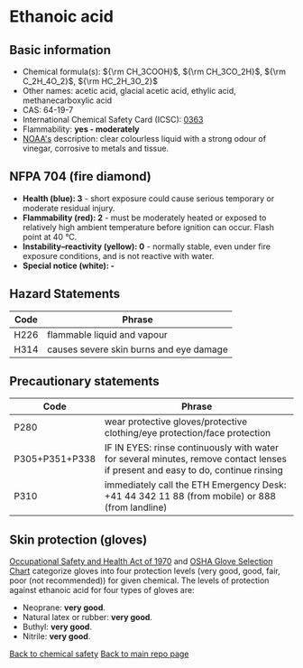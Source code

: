 # Ethanoic acid

## Basic information

- Chemical formula(s): ${\rm CH_3COOH}$, ${\rm CH_3CO_2H}$, ${\rm C_2H_4O_2}$, ${\rm HC_2H_3O_2}$
- Other names: acetic acid, glacial acetic acid, ethylic acid, methanecarboxylic acid
- CAS: 64-19-7
- International Chemical Safety Card (ICSC): [0363](https://inchem.org/documents/icsc/icsc/eics0363.htm)
- Flammability: **yes - moderately**
- [NOAA's](https://cameochemicals.noaa.gov/chemical/2272) description: clear colourless liquid with a strong odour of vinegar, corrosive to metals and tissue.

## NFPA 704 (fire diamond)

- **Health (blue): 3** - short exposure could cause serious temporary or moderate residual injury.
- **Flammability (red): 2** - must be moderately heated or exposed to relatively high ambient temperature before ignition can occur. Flash point at 40 °C.
- **Instability–reactivity (yellow): 0** - normally stable, even under fire exposure conditions, and is not reactive with water.
- **Special notice (white): -**

## Hazard Statements

| Code | Phrase                                  |
| ---- | --------------------------------------- |
| H226 | flammable liquid and vapour             |
| H314 | causes severe skin burns and eye damage |

## Precautionary statements

| Code           | Phrase                                                                                                                           |
| -------------- | -------------------------------------------------------------------------------------------------------------------------------- |
| P280           | wear protective gloves/protective clothing/eye protection/face protection                                                        |
| P305+P351+P338 | IF IN EYES: rinse continuously with water for several minutes, remove contact lenses if present and easy to do, continue rinsing |
| P310           | immediately call the ETH Emergency Desk: +41 44 342 11 88 (from mobile) or 888 (from landline)                                   |

## Skin protection (gloves)

[Occupational Safety and Health Act of 1970](https://www.osha.gov/sites/default/files/publications/osha3151.pdf) and [OSHA Glove Selection Chart](https://safety.fsu.edu/safety_manual/OSHA%20Glove%20Selection%20Chart.pdf) categorize gloves into four protection levels (very good, good, fair, poor (not recommended)) for given chemical. The levels of protection against ethanoic acid for four types of gloves are:

- Neoprane: **very good**.
- Natural latex or rubber: **very good**.
- Buthyl: **very good**.
- Nitrile: **very good**.

[Back to chemical safety](https://github.com/Global-Health-Engineering/group-safety)
[Back to main repo page](https://github.com/Global-Health-Engineering/group-safety/tree/main/02-chemical-safety)
